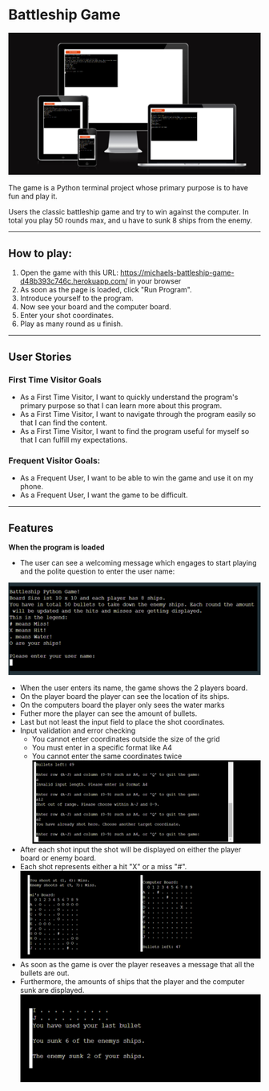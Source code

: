 # Battleship Game

![Responsive Mock Up](documentation/mock-up-responsive.png)

The game is a Python terminal project whose primary purpose is to have fun and play it.

Users the classic battleship game and try to win against the computer. In total you play 50 rounds max, and u have to sunk 8 ships from the enemy. 

---

## How to play: 

1. Open the game with this URL: https://michaels-battleship-game-d48b393c746c.herokuapp.com/ in your browser
2. As soon as the page is loaded, click "Run Program".
3. Introduce yourself to the program. 
4. Now see your board and the computer board.
5. Enter your shot coordinates.
6. Play as many round as u finish.

---

## User Stories
### First Time Visitor Goals

* As a First Time Visitor, I want to quickly understand the program's primary purpose so that I can learn more about this program.
* As a First Time Visitor, I want to navigate through the program easily so that I can find the content.
* As a First Time Visitor, I want to find the program useful for myself so that I can fulfill my expectations.


### Frequent Visitor Goals:

* As a Frequent User, I want to be able to win the game and use it on my phone.
* As a Frequent User, I want the game to be difficult. 

---

## Features

**When the program is loaded**

* The user can see a welcoming message which engages to start playing and the polite question to enter the user name:

![Welcome to the game](documentation/features-welcome.png)

* When the user enters its name, the game shows the 2 players board. 
* On the player board the player can see the location of its ships.
* On the computers board the player only sees the water marks
* Futher more the player can see the amount of bullets. 
* Last but not least the input field to place the shot coordinates. 
* Input validation and error checking
    * You cannot enter coordinates outside the size of the grid
    * You must enter in a specific format like A4
    * You cannot enter the same coordinates twice
![Error Messages](documentation/error-message.png)
* After each shot input the shot will be displayed on either the player board or enemy board.
* Each shot represents either a hit "X" or a miss "#".
![Hits and Miss](documentation/hits-miss.png)
* As soon as the game is over the player reseaves a message that all the bullets are out.
* Furthermore, the amounts of ships that the player and the computer sunk are displayed. 
![End-Message](documentation/end-message.png)